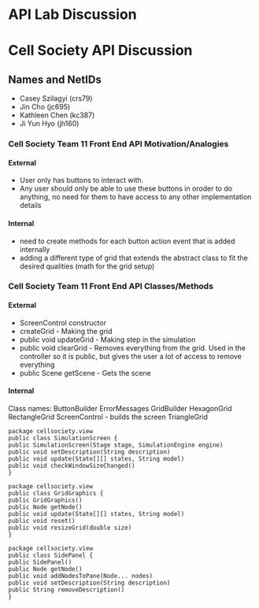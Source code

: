 
# API Lab Discussion
# Cell Society API Discussion

## Names and NetIDs
- Casey Szilagyi (crs79)
- Jin Cho (jc695)
- Kathleen Chen (kc387)
- Ji Yun Hyo (jh160)


### Cell Society Team 11 Front End API Motivation/Analogies

#### External
- User only has buttons to interact with.
- Any user should only be able to use these buttons in oroder to do anything, no need for them to have access to any other implementation details


#### Internal
- need to create methods for each button action event that is added internally
- adding a different type of grid that extends the abstract class to fit the desired qualities (math for the grid setup)


### Cell Society Team 11 Front End API Classes/Methods

#### External
- ScreenControl constructor
- createGrid - Making the grid
- public void updateGrid - Making step in the simulation
- public void clearGrid - Removes everything from the grid. Used in the controller so it is public, but gives the user a lot of access to remove everything
- public Scene getScene - Gets the scene


#### Internal


Class names:
ButtonBuilder
ErrorMessages
GridBuilder
HexagonGrid
RectangleGrid
ScreenControl - builds the screen
TriangleGrid



```
package cellsociety.view
public class SimulationScreen {
public SimulationScreen(Stage stage, SimulationEngine engine)
public void setDescription(String description)
public void update(State[][] states, String model)
public void checkWindowSizeChanged()
}

package cellsociety.view
public class GridGraphics {
public GridGraphics()
public Node getNode()
public void update(State[][] states, String model)
public void reset()
public void resizeGrid(double size)
}

package cellsociety.view
public class SidePanel {
public SidePanel()
public Node getNode()
public void addNodesToPane(Node... nodes)
public void setDescription(String description)
public String removeDescription()
}
```